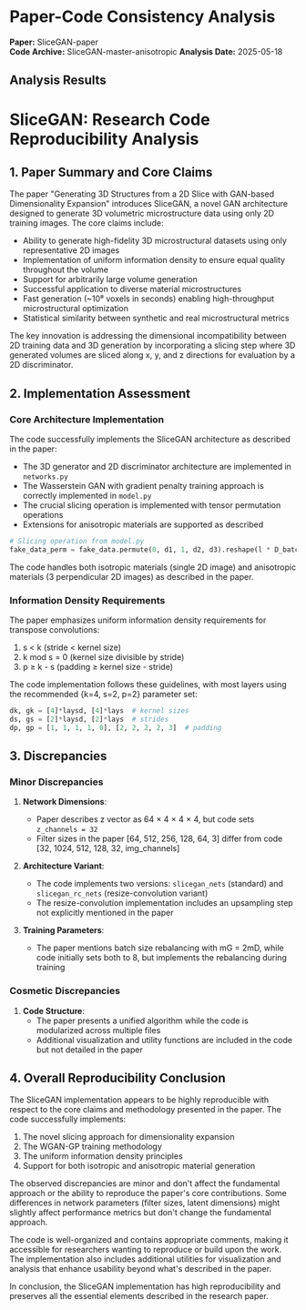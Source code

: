 # Paper-Code Consistency Analysis

**Paper:** SliceGAN-paper  
**Code Archive:** SliceGAN-master-anisotropic
**Analysis Date:** 2025-05-18

## Analysis Results

# SliceGAN: Research Code Reproducibility Analysis

## 1. Paper Summary and Core Claims

The paper "Generating 3D Structures from a 2D Slice with GAN-based Dimensionality Expansion" introduces SliceGAN, a novel GAN architecture designed to generate 3D volumetric microstructure data using only 2D training images. The core claims include:

- Ability to generate high-fidelity 3D microstructural datasets using only representative 2D images
- Implementation of uniform information density to ensure equal quality throughout the volume
- Support for arbitrarily large volume generation
- Successful application to diverse material microstructures
- Fast generation (~10⁸ voxels in seconds) enabling high-throughput microstructural optimization
- Statistical similarity between synthetic and real microstructural metrics

The key innovation is addressing the dimensional incompatibility between 2D training data and 3D generation by incorporating a slicing step where 3D generated volumes are sliced along x, y, and z directions for evaluation by a 2D discriminator.

## 2. Implementation Assessment

### Core Architecture Implementation

The code successfully implements the SliceGAN architecture as described in the paper:

- The 3D generator and 2D discriminator architecture are implemented in `networks.py`
- The Wasserstein GAN with gradient penalty training approach is correctly implemented in `model.py`
- The crucial slicing operation is implemented with tensor permutation operations
- Extensions for anisotropic materials are supported as described

```python
# Slicing operation from model.py
fake_data_perm = fake_data.permute(0, d1, 1, d2, d3).reshape(l * D_batch_size, nc, l, l)
```

The code handles both isotropic materials (single 2D image) and anisotropic materials (3 perpendicular 2D images) as described in the paper.

### Information Density Requirements

The paper emphasizes uniform information density requirements for transpose convolutions:
1. s < k (stride < kernel size)
2. k mod s = 0 (kernel size divisible by stride)
3. p ≥ k - s (padding ≥ kernel size - stride)

The code implementation follows these guidelines, with most layers using the recommended {k=4, s=2, p=2} parameter set:

```python
dk, gk = [4]*laysd, [4]*lays  # kernel sizes
ds, gs = [2]*laysd, [2]*lays  # strides
dp, gp = [1, 1, 1, 1, 0], [2, 2, 2, 2, 3]  # padding
```

## 3. Discrepancies

### Minor Discrepancies

1. **Network Dimensions**:
   - Paper describes z vector as 64 × 4 × 4 × 4, but code sets `z_channels = 32`
   - Filter sizes in the paper [64, 512, 256, 128, 64, 3] differ from code [32, 1024, 512, 128, 32, img_channels]

2. **Architecture Variant**:
   - The code implements two versions: `slicegan_nets` (standard) and `slicegan_rc_nets` (resize-convolution variant)
   - The resize-convolution implementation includes an upsampling step not explicitly mentioned in the paper

3. **Training Parameters**:
   - The paper mentions batch size rebalancing with mG = 2mD, while code initially sets both to 8, but implements the rebalancing during training

### Cosmetic Discrepancies

1. **Code Structure**:
   - The paper presents a unified algorithm while the code is modularized across multiple files
   - Additional visualization and utility functions are included in the code but not detailed in the paper

## 4. Overall Reproducibility Conclusion

The SliceGAN implementation appears to be highly reproducible with respect to the core claims and methodology presented in the paper. The code successfully implements:

1. The novel slicing approach for dimensionality expansion
2. The WGAN-GP training methodology
3. The uniform information density principles
4. Support for both isotropic and anisotropic material generation

The observed discrepancies are minor and don't affect the fundamental approach or the ability to reproduce the paper's core contributions. Some differences in network parameters (filter sizes, latent dimensions) might slightly affect performance metrics but don't change the fundamental approach.

The code is well-organized and contains appropriate comments, making it accessible for researchers wanting to reproduce or build upon the work. The implementation also includes additional utilities for visualization and analysis that enhance usability beyond what's described in the paper.

In conclusion, the SliceGAN implementation has high reproducibility and preserves all the essential elements described in the research paper.